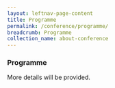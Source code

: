 ```yaml
---
layout: leftnav-page-content
title: Programme
permalink: /conference/programme/
breadcrumb: Programme
collection_name: about-conference
---
```

### **Programme**
<!-- The next edition of the Singapore Convention Conference will be organised in 2021. Please check back for more details.-->
More details will be provided.

